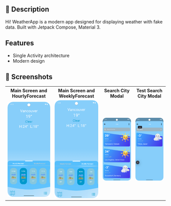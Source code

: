 
## 📜 Description  
Hi! WeatherApp is a modern app designed for displaying weather with fake data. Built with Jetpack Compose, Material 3.

## Features
- Single Activity architecture  
- Modern design

## :iphone: Screenshots
<table style="width:100%">
  <tr>
    <th>Main Screen and HourlyForecast</th>
    <th>Main Screen and WeeklyForecast</th> 
    <th>Search City Modal</th>
    <th>Test Search City Modal</th>
  </tr>
  <tr>
    <td><img src="https://github.com/hosseinDevAt/Weather-App/blob/bd805e20538d370f095976c38fc057f0ab41f362/1.png" width=240/></td> 
    <td><img src="https://github.com/hosseinDevAt/Weather-App/blob/bd805e20538d370f095976c38fc057f0ab41f362/2.png" width=240/></td>
    <td><img src="https://github.com/hosseinDevAt/Weather-App/blob/bd805e20538d370f095976c38fc057f0ab41f362/3.png" width=240/></td>
    <td><img src="https://github.com/hosseinDevAt/Weather-App/blob/bd805e20538d370f095976c38fc057f0ab41f362/4.png" width=240/></td>
  </tr>
</table>
